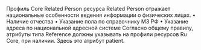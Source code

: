 Профиль Core Related Person ресурса Related Person отражает национальные особенности ведения информации о физических лицах.
•	Наличие отчества
•	Указание пола по справочнику МЗ РФ
•	Указание адреса по национальной адресной системе
Согласно общему правилу, атрибуты типа Reference должны указывать на профили ресурсов Ru Core, при наличии. Здесь это атрибут patient.

